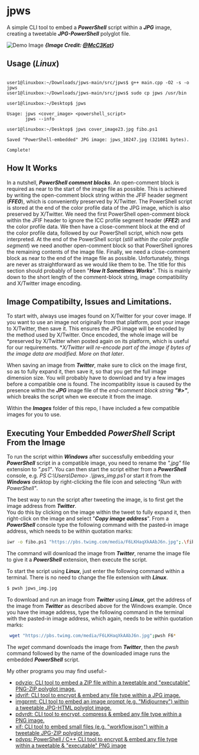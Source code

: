 # jpws

A simple CLI tool to embed a ***PowerShell*** script within a ***JPG*** image, creating a tweetable ***JPG-PowerShell*** polyglot file.  

![Demo Image](https://github.com/CleasbyCode/jpws/blob/main/demo_image/github_demo_pwsh_fibo.jpg) 
***{Image Credit: [@McC3Kat](https://x.com/McC3Kat)}***  
  
## Usage (***Linux***)

```console

user1@linuxbox:~/Downloads/jpws-main/src/jpws$ g++ main.cpp -O2 -s -o jpws
user1@linuxbox:~/Downloads/jpws-main/src/jpws$ sudo cp jpws /usr/bin

user1@linuxbox:~/Desktop$ jpws

Usage: jpws <cover_image> <powershell_script>  
       jpws --info

user1@linuxbox:~/Desktop$ jpws cover_image23.jpg fibo.ps1

Saved "PowerShell-embedded" JPG image: jpws_10247.jpg (321081 bytes).

Complete!
```
## How It Works

In a nutshell, ***PowerShell comment blocks***. An open-comment block is required as near to the start of the image file as possible. This is achieved by writing the open-comment block string within the JFIF header segment (***FFE0***), which is conveniently preserved by X/Twitter. The PowerShell script is stored at the end of the color profile data of the JPG image, which is also preserved by X/Twitter. We need the first PowerShell open-comment block within the JFIF header to ignore the ICC profile segment header (***FFE2***) and the color profile data. We then have a close-comment block at the end of the color profile data, followed by our PowerShell script, which now gets interpreted. At the end of the PowerShell script (*still within the color profile segment*) we need another open-comment block so that PowerShell ignores the remaining contents of the image file. Finally, we need a close-comment block as near to the end of the image file as possible. Unfortunately, things are never as straightforward as we would like them to be. The title for this section should probably of been "***How It Sometimes Works***".  This is mainly down to the short length of the comment-block string, image compatibility and X/Twitter image encoding.

## Image Compatibilty, Issues and Limitations.

To start with, always use images found on X/Twitter for your cover image. If you want to use an image not originally from that platform, post your image to X/Twitter, then save it. This ensures the JPG image will be encoded by the method used by X/Twitter. Once encoded, the whole image will be *preserved by X/Twitter when posted again on its platform, which is useful for our requirements. **X/Twitter will re-encode part of the image if bytes of the image data are modified. More on that later*. 


When saving an image from ***Twitter***, make sure to click on the image first, so as to fully expand it, then save it, so that you get the full image
dimension size. You will probably have to download and try a few images before a compatible one is found. The incompatiblity issue is caused 
by the presence within the ***JPG*** image file of the *end-comment block string* ***"#>"***, which breaks the script when we execute it from the image.  

Within the ***Images*** folder of this repo, I have included a few compatible images for you to use. 

## Executing Your Embedded ***PowerShell*** Script From the Image

To run the script within ***Windows*** after successfully embedding your ***PowerShell*** script in a compatible image, you need to rename the *".jpg"* file extension to *".ps1"*. You can then start the script either from a ***PowerShell*** console, e.g. *PS C:\Users\Demo> .\\jpws_img.ps1* or start it from the ***Windows*** desktop by right-clicking the file icon and selecting *"Run with PowerShell"*.  

The best way to run the script after tweeting the image, is to first get the image address from ***Twitter***.  
You do this by clicking on the image within the tweet to fully expand it, then right-click on the image and select "***Copy image address***". From a ***PowerShell*** console type the following command with the pasted-in image address, which needs to be within quotation marks:

````bash
iwr -o fibo.ps1 "https://pbs.twimg.com/media/F6LKHaqXkAAbJ6n.jpg";.\fibo.ps1
````
The command will download the image from ***Twitter***, rename the image file to give it a ***PowerShell*** extension, then execute the script.

To start the script using ***Linux***, just enter the following command within a terminal. There is no need to change the file extension with ***Linux***. 

````bash
$ pwsh jpws_img.jpg
````
To download and run an image from ***Twitter*** using ***Linux***, get the address of the image from ***Twitter*** as described above for the Windows example.
Once you have the image address, type the following command in the terminal with the pasted-in image address, which again, needs to be within quotation marks:

```bash
 wget "https://pbs.twimg.com/media/F6LKHaqXkAAbJ6n.jpg";pwsh F6*
```
The *wget* command downloads the image from ***Twitter***, then the *pwsh* command followed by the name of the downloaded image runs the embedded ***PowerShell*** script.

My other programs you may find useful:-  

* [pdvzip: CLI tool to embed a ZIP file within a tweetable and "executable" PNG-ZIP polyglot image.](https://github.com/CleasbyCode/pdvzip)
* [jdvrif: CLI tool to encrypt & embed any file type within a JPG image.](https://github.com/CleasbyCode/jdvrif)
* [imgprmt: CLI tool to embed an image prompt (e.g. "Midjourney") within a tweetable JPG-HTML polyglot image.](https://github.com/CleasbyCode/imgprmt)
* [pdvrdt: CLI tool to encrypt, compress & embed any file type within a PNG image.](https://github.com/CleasbyCode/pdvrdt)
* [xif: CLI tool to embed small files (e.g. "workflow.json") within a tweetable JPG-ZIP polyglot image.](https://github.com/CleasbyCode/xif) 
* [pdvps: PowerShell / C++ CLI tool to encrypt & embed any file type within a tweetable & "executable" PNG image](https://github.com/CleasbyCode/pdvps)

##

